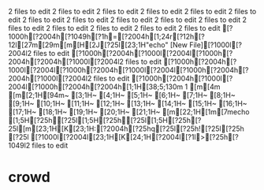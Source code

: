 2 files to edit
2 files to edit
2 files to edit
2 files to edit
2 files to edit
2 files to edit
2 files to edit
2 files to edit
2 files to edit
2 files to edit
2 files to edit
2 files to edit
2 files to edit
2 files to edit
2 files to edit
2 files to edit
[?1000h[?2004h[?1049h[?1h=[?2004h[1;24r[?12h[?12l[27m[29m[m[H[2J[?25l[23;1H"echo" [New File][?1000l[?2004l2 files to edit
[?1000h[?2004h[?1000l[?2004l[?1000h[?2004h[?2004h[?1000l[?2004l2 files to edit
[?1000h[?2004h[?1000l[?2004l[?1000h[?2004h[?1000l[?2004l[?1000h[?2004h[?2004h[?1000l[?2004l2 files to edit
[?1000h[?2004h[?1000l[?2004l[?1000h[?2004h[?2004h[1;1H[38;5;130m  1 [m[4m                                                                            [m[2;1H[94m~                                                                               [3;1H~                                                                               [4;1H~                                                                               [5;1H~                                                                               [6;1H~                                                                               [7;1H~                                                                               [8;1H~                                                                               [9;1H~                                                                               [10;1H~                                                                               [11;1H~                                                                               [12;1H~                                                                               [13;1H~                                                                               [14;1H~                                                                               [15;1H~                                                                               [16;1H~                                                                               [17;1H~                                                                               [18;1H~                                                                               [19;1H~                                                                               [20;1H~                                                                               [21;1H~                                                                               [m[22;1H[1m[7mecho                                                                            [1;5H[?25h[?25l[1;5H[?25h[?25l[1;5H[?25h[?25l[m[23;1H[K[23;1H:[?2004h[?25hq[?25l[?25h![?25l[?25h[?25l
[?1000l[?2004l[23;1H[K[24;1H[?2004l[?1l>[?25h[?1049l2 files to edit
# crowd
